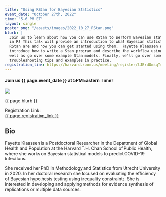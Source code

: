 ```yaml
---
title: "Using RStan for Bayesian Statistics"
event_date: "October 27th, 2022"
time: "5-6 PM ET"
layout: single
poster_png: "/assets/images/2022_10_27_RStan.png"
blurb: |
  Join us to learn about how you can use RStan to perform Bayesian statistics
  in R! This talk will provide an introduction to what Bayesian statistics and
  RStan are and how you can get started using them.  Fayette Klaassen will
  introduce how to write a Stan program and describe the workflow using Stan as
  well as go over some example Stan models. Finally, we'll go over some common
  troubleshooting tips and examples in practice. 
registration_link: https://harvard.zoom.us/meeting/register/tJErdOmsqT4uH9IkoWLuuCqGA8sKdvutg4Yd 
---
```


#### Join us {{ page.event_date }} at 5PM Eastern Time!

<a href="{{ page.registration_link }}"><img src="{{ page.poster_png }}"></a>

<p>{{ page.blurb }}</p>

Registration Link: <br>
<a href="{{ page.registration_link }}">
{{ page.registration_link }}
</a>

## Bio 

Fayette Klaassen is a Postdoctoral Researcher in the Department of Global
Health and Population at the Harvard T.H. Chan School of Public Health, where
she works on Bayesian statistical models to predict COVID-19 infections.

She received her PhD in Methodology and Statistics from Utrecht University in 2020. 
In her doctoral research she focused on evaluating the efficiency of
Bayesian hypothesis testing using inequality constraints. She is interested in
developing and applying methods for evidence synthesis of replications or
multiple data sources.

